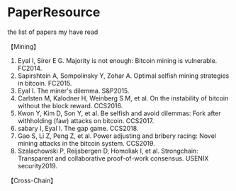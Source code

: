 # PaperResource
the list of papers my have read

【Mining】

1. Eyal I, Sirer E G. Majority is not enough: Bitcoin mining is vulnerable. FC2014.
2. Sapirshtein A, Sompolinsky Y, Zohar A. Optimal selfish mining strategies in bitcoin. FC2015.
3. Eyal I. The miner's dilemma. S&P2015.
4. Carlsten M, Kalodner H, Weinberg S M, et al. On the instability of bitcoin without the block reward. CCS2016.
5. Kwon Y, Kim D, Son Y, et al. Be selfish and avoid dilemmas: Fork after withholding (faw) attacks on bitcoin. CCS2017.
6. sabary I, Eyal I. The gap game. CCS2018.
7. Gao S, Li Z, Peng Z, et al. Power adjusting and bribery racing: Novel mining attacks in the bitcoin system. CCS2019.
8. Szalachowski P, Reijsbergen D, Homoliak I, et al. Strongchain: Transparent and collaborative proof-of-work consensus. USENIX security2019.


【Cross-Chain】

